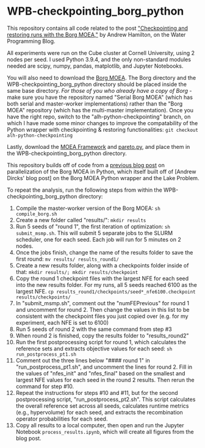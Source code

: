 # WPB-checkpointing_borg_python

This repository contains all code related to the post ["Checkpointing and restoring runs with the Borg MOEA,"](https://waterprogramming.wordpress.com/?p=19135) by Andrew Hamilton, on the Water Programming Blog.

All experiments were run on the Cube cluster at Cornell University, using 2 nodes per seed. I used Python 3.9.4, and the only non-standard modules needed are scipy, numpy, pandas, matplotlib, and Jupyter Notebooks. 

You will also need to download the [Borg MOEA](http://borgmoea.org/). The Borg directory and the WPB-checkpointing_borg_python directory should be placed inside the same base directory. *For those of you who already have a copy of Borg* - make sure you have the repository named "Serial Borg MOEA" (which has both serial and master-worker implementations) rather than the "Borg MOEA" repository (which has the multi-master implementation). Once you have the right repo, switch to the "alh-python-checkpointing" branch, on which I have made some minor changes to improve the compatability of the Python wrapper with checkpointing & restoring functionalities: ```git checkout alh-python-checkpointing```

Lastly, download the [MOEA Framework](http://moeaframework.org/) and [pareto.py](https://github.com/matthewjwoodruff/pareto.py), and place them in the WPB-checkpointing_borg_python directory. 

This repository builds off of code from a [previous blog post](https://wordpress.com/post/waterprogramming.wordpress.com/19006) on parallelization of the Borg MOEA in Python, which itself built off of [Andrew Dircks' blog post] on the Borg MOEA Python wrapper and the Lake Problem.

To repeat the analysis, run the following steps from within the WPB-checkpointing_borg_python directory:

1. Compile the master-worker version of the Borg MOEA: ```sh compile_borg.sh```
2. Create a new folder called "results/": ```mkdir results```
3. Run 5 seeds of "round 1", the first iteration of optimization: ```sh submit_msmp.sh```. This will submit 5 separate jobs to the SLURM scheduler, one for each seed. Each job will run for 5 minutes on 2 nodes.
4. Once the jobs finish, change the name of the results folder to save the first round: ```mv results/ results_round1/```
5. Create a new results folder, along with a checkpoints folder inside of that: ```mkdir results/; mkdir results/checkpoint```
6. Copy the round 1 checkpoint files with the largest NFE for each seed into the new results folder. For my runs, all 5 seeds reached 6100 as the largest NFE. ```cp results_round1/checkpoints/seed*_nfe6100.checkpoint results/checkpoints/```
7. In "submit_msmp.sh", comment out the "numFEPrevious" for round 1 and uncomment for round 2. Then change the values in this list to be consistent with the checkpoint files you just copied over (e.g. for my experiment, each NFE is set to 6100)
8. Run 5 seeds of round 2 with the same command from step #3
9. When round 2 is finished, copy the results folder to "results_round2"
10. Run the first postprocessing script for round 1, which calculates the reference sets and extracts objective values for each seed: ```sh run_postprocess_pt1.sh```
11. Comment out the three lines below "#### round 1" in "run_postprocess_pt1.sh", and uncomment the lines for round 2. Fill in the values of "nfes_init" and "nfes_final" based on the smallest and largest NFE values for each seed in the round 2 results. Then rerun the command for step #10.
12. Repeat the instructions for steps #10 and #11, but for the second postprocessing script, "run_postprocess_pt2.sh". This script calculates the overall reference set across all seeds, calculates runtime metrics (e.g., hypervolume) for each seed, and extracts the recombination operator probabilities for each seed.
13. Copy all results to a local computer, then open and run the Jupyter Notebook ```process_results.ipynb```, which will create all figures from the blog post.
